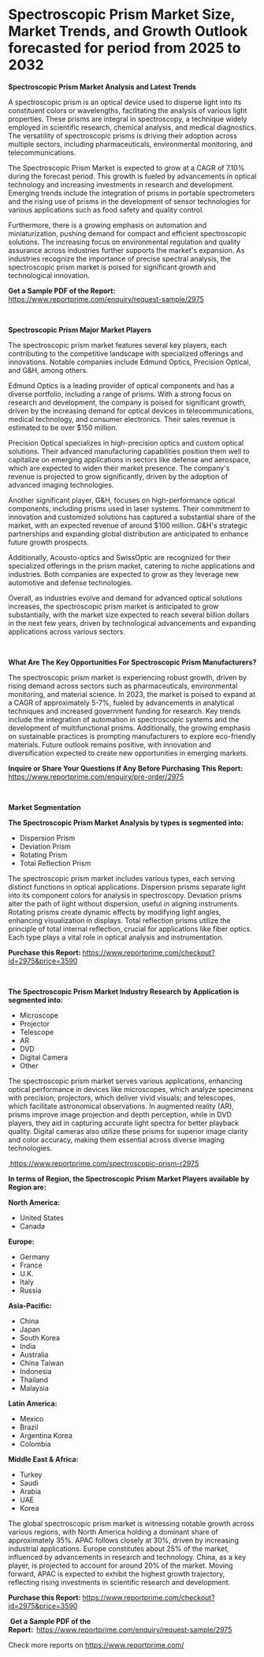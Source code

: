 <p><h1>Spectroscopic Prism Market Size, Market Trends, and Growth Outlook forecasted for period from 2025 to 2032</h1></p><p><strong>Spectroscopic Prism Market Analysis and Latest Trends</strong></p>
<p><p>A spectroscopic prism is an optical device used to disperse light into its constituent colors or wavelengths, facilitating the analysis of various light properties. These prisms are integral in spectroscopy, a technique widely employed in scientific research, chemical analysis, and medical diagnostics. The versatility of spectroscopic prisms is driving their adoption across multiple sectors, including pharmaceuticals, environmental monitoring, and telecommunications.</p><p>The Spectroscopic Prism Market is expected to grow at a CAGR of 7.10% during the forecast period. This growth is fueled by advancements in optical technology and increasing investments in research and development. Emerging trends include the integration of prisms in portable spectrometers and the rising use of prisms in the development of sensor technologies for various applications such as food safety and quality control.</p><p>Furthermore, there is a growing emphasis on automation and miniaturization, pushing demand for compact and efficient spectroscopic solutions. The increasing focus on environmental regulation and quality assurance across industries further supports the market's expansion. As industries recognize the importance of precise spectral analysis, the spectroscopic prism market is poised for significant growth and technological innovation.</p></p>
<p><strong>Get a Sample PDF of the Report:&nbsp;</strong> <a href="https://www.reportprime.com/enquiry/request-sample/2975?utm_campaign=3321&utm_medium=2&utm_source=Github&utm_content=ia&utm_term=18032025&utm_id=spectroscopic-prism">https://www.reportprime.com/enquiry/request-sample/2975</a></p>
<p>&nbsp;</p>
<p><strong>Spectroscopic Prism Major Market Players</strong></p>
<p><p>The spectroscopic prism market features several key players, each contributing to the competitive landscape with specialized offerings and innovations. Notable companies include Edmund Optics, Precision Optical, and G&H, among others.</p><p>Edmund Optics is a leading provider of optical components and has a diverse portfolio, including a range of prisms. With a strong focus on research and development, the company is poised for significant growth, driven by the increasing demand for optical devices in telecommunications, medical technology, and consumer electronics. Their sales revenue is estimated to be over $150 million.</p><p>Precision Optical specializes in high-precision optics and custom optical solutions. Their advanced manufacturing capabilities position them well to capitalize on emerging applications in sectors like defense and aerospace, which are expected to widen their market presence. The company's revenue is projected to grow significantly, driven by the adoption of advanced imaging technologies.</p><p>Another significant player, G&H, focuses on high-performance optical components, including prisms used in laser systems. Their commitment to innovation and customized solutions has captured a substantial share of the market, with an expected revenue of around $100 million. G&H's strategic partnerships and expanding global distribution are anticipated to enhance future growth prospects.</p><p>Additionally, Acousto-optics and SwissOptic are recognized for their specialized offerings in the prism market, catering to niche applications and industries. Both companies are expected to grow as they leverage new automotive and defense technologies.</p><p>Overall, as industries evolve and demand for advanced optical solutions increases, the spectroscopic prism market is anticipated to grow substantially, with the market size expected to reach several billion dollars in the next few years, driven by technological advancements and expanding applications across various sectors.</p></p>
<p>&nbsp;</p>
<p><strong>What Are The Key Opportunities For Spectroscopic Prism Manufacturers?</strong></p>
<p><p>The spectroscopic prism market is experiencing robust growth, driven by rising demand across sectors such as pharmaceuticals, environmental monitoring, and material science. In 2023, the market is poised to expand at a CAGR of approximately 5-7%, fueled by advancements in analytical techniques and increased government funding for research. Key trends include the integration of automation in spectroscopic systems and the development of multifunctional prisms. Additionally, the growing emphasis on sustainable practices is prompting manufacturers to explore eco-friendly materials. Future outlook remains positive, with innovation and diversification expected to create new opportunities in emerging markets.</p></p>
<p><strong>Inquire or Share Your Questions If Any Before Purchasing This Report:</strong> <a href="https://www.reportprime.com/enquiry/pre-order/2975?utm_campaign=3321&utm_medium=2&utm_source=Github&utm_content=ia&utm_term=18032025&utm_id=spectroscopic-prism">https://www.reportprime.com/enquiry/pre-order/2975</a></p>
<p>&nbsp;</p>
<p><strong>Market Segmentation</strong></p>
<p><strong>The Spectroscopic Prism Market Analysis by types is segmented into:</strong></p>
<p><ul><li>Dispersion Prism</li><li>Deviation Prism</li><li>Rotating Prism</li><li>Total Reflection Prism</li></ul></p>
<p><p>The spectroscopic prism market includes various types, each serving distinct functions in optical applications. Dispersion prisms separate light into its component colors for analysis in spectroscopy. Deviation prisms alter the path of light without dispersion, useful in aligning instruments. Rotating prisms create dynamic effects by modifying light angles, enhancing visualization in displays. Total reflection prisms utilize the principle of total internal reflection, crucial for applications like fiber optics. Each type plays a vital role in optical analysis and instrumentation.</p></p>
<p><strong>Purchase this Report:&nbsp;</strong><a href="https://www.reportprime.com/checkout?id=2975&price=3590&utm_campaign=3321&utm_medium=2&utm_source=Github&utm_content=ia&utm_term=18032025&utm_id=spectroscopic-prism">https://www.reportprime.com/checkout?id=2975&price=3590</a></p>
<p>&nbsp;</p>
<p><strong>The Spectroscopic Prism Market Industry Research by Application is segmented into:</strong></p>
<p><ul><li>Microscope</li><li>Projector</li><li>Telescope</li><li>AR</li><li>DVD</li><li>Digital Camera</li><li>Other</li></ul></p>
<p><p>The spectroscopic prism market serves various applications, enhancing optical performance in devices like microscopes, which analyze specimens with precision; projectors, which deliver vivid visuals; and telescopes, which facilitate astronomical observations. In augmented reality (AR), prisms improve image projection and depth perception, while in DVD players, they aid in capturing accurate light spectra for better playback quality. Digital cameras also utilize these prisms for superior image clarity and color accuracy, making them essential across diverse imaging technologies.</p></p>
<p><a href="https://www.reportprime.com/spectroscopic-prism-r2975?utm_campaign=3321&utm_medium=2&utm_source=Github&utm_content=ia&utm_term=18032025&utm_id=spectroscopic-prism">&nbsp;https://www.reportprime.com/spectroscopic-prism-r2975</a></p>
<p><strong>In terms of Region, the Spectroscopic Prism Market Players available by Region are:</strong></p>
<p>
    <p> <strong> North America: </strong>
        <ul>
            <li>United States</li>
            <li>Canada</li>
        </ul>
        </p> 
    <p> <strong> Europe: </strong>
        <ul>
            <li>Germany</li>
            <li>France</li>
            <li>U.K.</li>
            <li>Italy</li>
            <li>Russia</li>
        </ul>
        </p> 
    <p> <strong> Asia-Pacific: </strong>
        <ul>
            <li>China</li>
            <li>Japan</li>
            <li>South Korea</li>
            <li>India</li>
            <li>Australia</li>
            <li>China Taiwan</li>
            <li>Indonesia</li>
            <li>Thailand</li>
            <li>Malaysia</li>
        </ul>
        </p> 
    <p> <strong> Latin America: </strong>
        <ul>
            <li>Mexico</li>
            <li>Brazil</li>
            <li>Argentina Korea</li>
            <li>Colombia</li>
        </ul>
        </p> 
    <p> <strong> Middle East & Africa: </strong>
        <ul>
            <li>Turkey</li>
            <li>Saudi</li>
            <li>Arabia</li>
            <li>UAE</li>
            <li>Korea</li>
        </ul>
    </p>
    </p>
<p><p>The global spectroscopic prism market is witnessing notable growth across various regions, with North America holding a dominant share of approximately 35%. APAC follows closely at 30%, driven by increasing industrial applications. Europe constitutes about 25% of the market, influenced by advancements in research and technology. China, as a key player, is projected to account for around 20% of the market. Moving forward, APAC is expected to exhibit the highest growth trajectory, reflecting rising investments in scientific research and development.</p></p>
<p><strong>Purchase this Report: </strong><a href="https://www.reportprime.com/checkout?id=2975&price=3590&utm_campaign=3321&utm_medium=2&utm_source=Github&utm_content=ia&utm_term=18032025&utm_id=spectroscopic-prism">https://www.reportprime.com/checkout?id=2975&price=3590</a></p>
<p>&nbsp;<strong>Get a Sample PDF of the Report:&nbsp;&nbsp;</strong><a href="https://www.reportprime.com/enquiry/request-sample/2975?utm_campaign=3321&utm_medium=2&utm_source=Github&utm_content=ia&utm_term=18032025&utm_id=spectroscopic-prism">https://www.reportprime.com/enquiry/request-sample/2975</a></p>
<p><strong></strong></p>
<p>Check more reports on <a href="https://www.reportprime.com/?utm_campaign=3321&utm_medium=2&utm_source=Github&utm_content=ia&utm_term=18032025&utm_id=spectroscopic-prism">https://www.reportprime.com/</a></p>